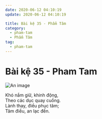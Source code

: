 ```yaml
---
date: 2020-06-12 04:10:19
update: 2020-06-12 04:10:19

title: Bài kệ 35 - Phẩm Tâm
category:
  - pham-tam
  - Phẩm Tâm
tag:
  - pham-tam
---
```


# Bài kệ 35 - Pham Tam

![An image](/img/pham-tam/pham-tam-035.jpg)

Khó nắm giữ, khinh động,<br>Theo các dục quay cuồng.<br>Lành thay, điều phục tâm;<br>Tâm điều, an lạc đến.<br>
